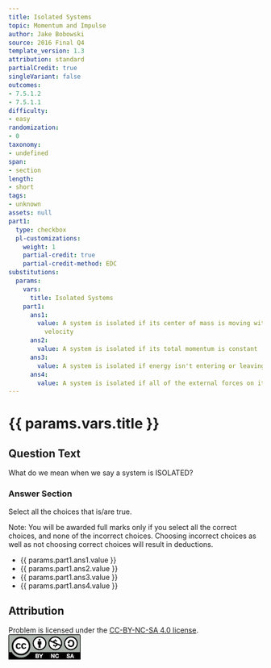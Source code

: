 ```yaml
---
title: Isolated Systems
topic: Momentum and Impulse
author: Jake Bobowski
source: 2016 Final Q4
template_version: 1.3
attribution: standard
partialCredit: true
singleVariant: false
outcomes:
- 7.5.1.2
- 7.5.1.1
difficulty:
- easy
randomization:
- 0
taxonomy:
- undefined
span:
- section
length:
- short
tags:
- unknown
assets: null
part1:
  type: checkbox
  pl-customizations:
    weight: 1
    partial-credit: true
    partial-credit-method: EDC
substitutions:
  params:
    vars:
      title: Isolated Systems
    part1:
      ans1:
        value: A system is isolated if its center of mass is moving with constant
          velocity
      ans2:
        value: A system is isolated if its total momentum is constant
      ans3:
        value: A system is isolated if energy isn't entering or leaving the system
      ans4:
        value: A system is isolated if all of the external forces on it are balanced
---
```

# {{ params.vars.title }}

## Question Text

What do we mean when we say a system is ISOLATED?

### Answer Section

Select all the choices that is/are true.

Note: You will be awarded full marks only if you select all the correct choices, and none of the incorrect choices. Choosing incorrect choices as well as not choosing correct choices will result in deductions.

- {{ params.part1.ans1.value }}
- {{ params.part1.ans2.value }}
- {{ params.part1.ans3.value }}
- {{ params.part1.ans4.value }}

## Attribution

Problem is licensed under the [CC-BY-NC-SA 4.0 license](https://creativecommons.org/licenses/by-nc-sa/4.0/).<br> ![The Creative Commons 4.0 license requiring attribution-BY, non-commercial-NC, and share-alike-SA license.](https://raw.githubusercontent.com/firasm/bits/master/by-nc-sa.png)